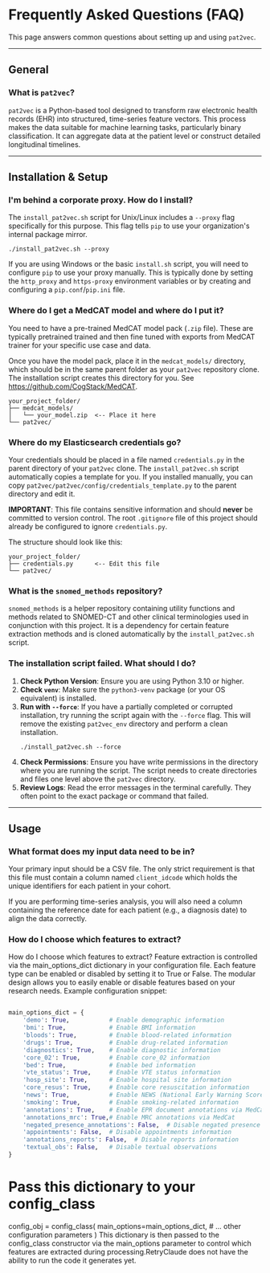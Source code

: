 # Frequently Asked Questions (FAQ)

This page answers common questions about setting up and using `pat2vec`.

---

## General

### What is `pat2vec`?

`pat2vec` is a Python-based tool designed to transform raw electronic health records (EHR) into structured, time-series feature vectors. This process makes the data suitable for machine learning tasks, particularly binary classification. It can aggregate data at the patient level or construct detailed longitudinal timelines.

---

## Installation & Setup

### I'm behind a corporate proxy. How do I install?

The `install_pat2vec.sh` script for Unix/Linux includes a `--proxy` flag specifically for this purpose. This flag tells `pip` to use your organization's internal package mirror.

```shell
./install_pat2vec.sh --proxy
```

If you are using Windows or the basic `install.sh` script, you will need to configure `pip` to use your proxy manually. This is typically done by setting the `http_proxy` and `https-proxy` environment variables or by creating and configuring a `pip.conf`/`pip.ini` file.

### Where do I get a MedCAT model and where do I put it?

You need to have a pre-trained MedCAT model pack (`.zip` file). These are typically pretrained trained and then fine tuned with exports from MedCAT trainer for your specific use case and data.

Once you have the model pack, place it in the `medcat_models/` directory, which should be in the same parent folder as your `pat2vec` repository clone. The installation script creates this directory for you. See https://github.com/CogStack/MedCAT.

```
your_project_folder/
├── medcat_models/
│   └── your_model.zip  <-- Place it here
└── pat2vec/
```

### Where do my Elasticsearch credentials go?

Your credentials should be placed in a file named `credentials.py` in the parent directory of your `pat2vec` clone. The `install_pat2vec.sh` script automatically copies a template for you. If you installed manually, you can copy `pat2vec/pat2vec/config/credentials_template.py` to the parent directory and edit it.

**IMPORTANT**: This file contains sensitive information and should **never** be committed to version control. The root `.gitignore` file of this project should already be configured to ignore `credentials.py`.

The structure should look like this:
```
your_project_folder/
├── credentials.py      <-- Edit this file
└── pat2vec/
```

### What is the `snomed_methods` repository?

`snomed_methods` is a helper repository containing utility functions and methods related to SNOMED-CT and other clinical terminologies used in conjunction with this project. It is a dependency for certain feature extraction methods and is cloned automatically by the `install_pat2vec.sh` script.

### The installation script failed. What should I do?

1.  **Check Python Version**: Ensure you are using Python 3.10 or higher.
2.  **Check `venv`**: Make sure the `python3-venv` package (or your OS equivalent) is installed.
3.  **Run with `--force`**: If you have a partially completed or corrupted installation, try running the script again with the `--force` flag. This will remove the existing `pat2vec_env` directory and perform a clean installation.
    ```shell
    ./install_pat2vec.sh --force
    ```
4.  **Check Permissions**: Ensure you have write permissions in the directory where you are running the script. The script needs to create directories and files one level above the `pat2vec` directory.
5.  **Review Logs**: Read the error messages in the terminal carefully. They often point to the exact package or command that failed.

---

## Usage

### What format does my input data need to be in?

Your primary input should be a CSV file. The only strict requirement is that this file must contain a column named `client_idcode` which holds the unique identifiers for each patient in your cohort.

If you are performing time-series analysis, you will also need a column containing the reference date for each patient (e.g., a diagnosis date) to align the data correctly.

### How do I choose which features to extract?

How do I choose which features to extract?
Feature extraction is controlled via the main_options_dict dictionary in your configuration file. Each feature type can be enabled or disabled by setting it to True or False. The modular design allows you to easily enable or disable features based on your research needs.
Example configuration snippet:


```python

main_options_dict = {
    'demo': True,           # Enable demographic information
    'bmi': True,            # Enable BMI information
    'bloods': True,         # Enable blood-related information
    'drugs': True,          # Enable drug-related information
    'diagnostics': True,    # Enable diagnostic information
    'core_02': True,        # Enable core_02 information
    'bed': True,            # Enable bed information
    'vte_status': True,     # Enable VTE status information
    'hosp_site': True,      # Enable hospital site information
    'core_resus': True,     # Enable core resuscitation information
    'news': True,           # Enable NEWS (National Early Warning Score)
    'smoking': True,        # Enable smoking-related information
    'annotations': True,    # Enable EPR document annotations via MedCat
    'annotations_mrc': True,# Enable MRC annotations via MedCat
    'negated_presence_annotations': False,  # Disable negated presence annotations
    'appointments': False,  # Disable appointments information
    'annotations_reports': False,  # Disable reports information
    'textual_obs': False,   # Disable textual observations
}
```
# Pass this dictionary to your config_class
config_obj = config_class(
    main_options=main_options_dict,
    # ... other configuration parameters
)
This dictionary is then passed to the config_class constructor via the main_options parameter to control which features are extracted during processing.RetryClaude does not have the ability to run the code it generates yet.

